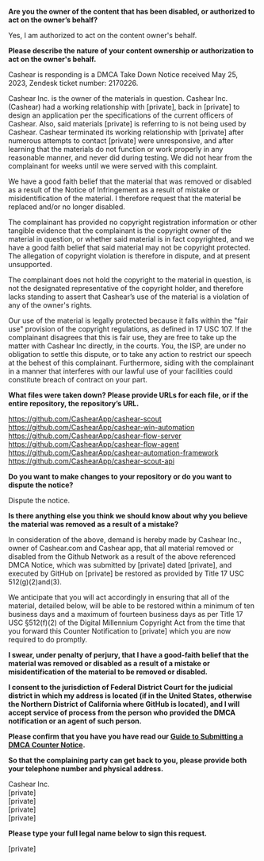 **Are you the owner of the content that has been disabled, or authorized to act on the owner’s behalf?**

Yes, I am authorized to act on the content owner's behalf.

**Please describe the nature of your content ownership or authorization to act on the owner's behalf.**

Cashear is responding is a DMCA Take Down Notice received May 25, 2023, Zendesk ticket number: 2170226.

Cashear Inc. is the owner of the materials in question. Cashear Inc. (Cashear) had a working relationship with [private], back in [private] to design an application per the specifications of the current officers of Cashear. Also, said materials [private] is referring to is not being used by Cashear. Cashear terminated its working relationship with [private] after numerous attempts to contact [private] were unresponsive, and after learning that the materials do not function or work properly in any reasonable manner, and never did during testing. We did not hear from the complainant for weeks until we were served with this complaint.

We have a good faith belief that the material that was removed or disabled as a result of the Notice of Infringement as a result of mistake or misidentification of the material. I therefore request that the material be replaced and/or no longer disabled.

The complainant has provided no copyright registration information or other tangible evidence that the complainant is the copyright owner of the material in question, or whether said material is in fact copyrighted, and we have a good faith belief that said material may not be copyright protected. The allegation of copyright violation is therefore in dispute, and at present unsupported.

The complainant does not hold the copyright to the material in question, is not the designated representative of the copyright holder, and therefore lacks standing to assert that Cashear’s use of the material is a violation of any of the owner's rights.

Our use of the material is legally protected because it falls within the "fair use" provision of the copyright regulations, as defined in 17 USC 107. If the complainant disagrees that this is fair use, they are free to take up the matter with Cashear Inc directly, in the courts. You, the ISP, are under no obligation to settle this dispute, or to take any action to restrict our speech at the behest of this complainant. Furthermore, siding with the complainant in a manner that interferes with our lawful use of your facilities could constitute breach of contract on your part.

**What files were taken down? Please provide URLs for each file, or if the entire repository, the repository’s URL.**

https://github.com/CashearApp/cashear-scout  
https://github.com/CashearApp/cashear-win-automation  
https://github.com/CashearApp/cashear-flow-server  
https://github.com/CashearApp/cashear-flow-agent  
https://github.com/CashearApp/cashear-automation-framework  
https://github.com/CashearApp/cashear-scout-api

**Do you want to make changes to your repository or do you want to dispute the notice?**

Dispute the notice.

**Is there anything else you think we should know about why you believe the material was removed as a result of a mistake?**

In consideration of the above, demand is hereby made by Cashear Inc., owner of Cashear.com and Cashear app, that all material removed or disabled from the Github Network as a result of the above referenced DMCA Notice, which was submitted by [private] dated [private], and executed by GitHub on [private] be restored as provided by Title 17 USC 512(g)(2)and(3).

We anticipate that you will act accordingly in ensuring that all of the material, detailed below, will be able to be restored within a minimum of ten business days and a maximum of fourteen business days as per Title 17 USC §512(f)(2) of the Digital Millennium Copyright Act from the time that you forward this Counter Notification to [private] which you are now required to do promptly.

**I swear, under penalty of perjury, that I have a good-faith belief that the material was removed or disabled as a result of a mistake or misidentification of the material to be removed or disabled.**

**I consent to the jurisdiction of Federal District Court for the judicial district in which my address is located (if in the United States, otherwise the Northern District of California where GitHub is located), and I will accept service of process from the person who provided the DMCA notification or an agent of such person.**

**Please confirm that you have you have read our <a href="https://docs.github.com/articles/guide-to-submitting-a-dmca-counter-notice">Guide to Submitting a DMCA Counter Notice</a>.**

**So that the complaining party can get back to you, please provide both your telephone number and physical address.**

Cashear Inc.  
[private]  
[private]  
[private]  
[private]  

**Please type your full legal name below to sign this request.**

[private]
